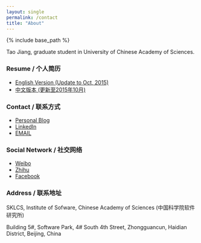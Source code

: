 ```yaml
---
layout: single
permalink: /contact
title: "About"
---
```


{% include base_path %}

Tao Jiang, graduate student in University of Chinese Academy of Sciences.

### Resume / 个人简历

* [English Version (Update to Oct, 2015)](/Resume.pdf)
* [中文版本 (更新至2015年10月)](/Resume_cn.pdf)

### Contact / 联系方式
<ul class='pager about_ul'>
    <li><a href="http://hijiangtao.github.io/">Personal Blog</a> </li>
    <li><a href="https://cn.linkedin.com/in/hijiangtao">LinkedIn</a> </li>
    <li><a href="mailto:hijiangtao@gmail.com">EMAIL</a> </li>
    
</ul>

### Social Network / 社交网络
<ul class='pager about_ul'>
    <li><a href="http://weibo.com/hijiangtao">Weibo</a> </li>
    <li><a href="http://www.zhihu.com/people/hijiangtao">Zhihu</a></li>
    <li><a href="https://www.facebook.com/hijiangtao">Facebook</a> </li>
</ul>

### Address / 联系地址

SKLCS, Institute of Sofware, Chinese Academy of Sciences (中国科学院软件研究所)

Building 5#, Software Park, 4# South 4th Street, Zhongguancun, Haidian District, Beijing, China